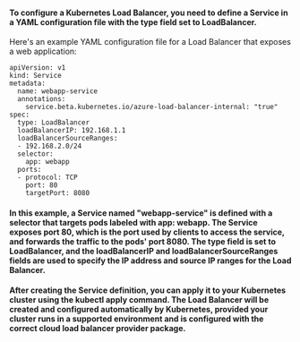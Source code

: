#### To configure a Kubernetes Load Balancer, you need to define a Service in a YAML configuration file with the type field set to LoadBalancer. 

Here's an example YAML configuration file for a Load Balancer that exposes a web application:

```
apiVersion: v1
kind: Service
metadata:
  name: webapp-service
  annotations:
    service.beta.kubernetes.io/azure-load-balancer-internal: "true"
spec:
  type: LoadBalancer
  loadBalancerIP: 192.168.1.1
  loadBalancerSourceRanges:
  - 192.168.2.0/24
  selector:
    app: webapp
  ports:
  - protocol: TCP
    port: 80
    targetPort: 8080
```

#### In this example, a Service named "webapp-service" is defined with a selector that targets pods labeled with app: webapp. The Service exposes port 80, which is the port used by clients to access the service, and forwards the traffic to the pods' port 8080. The type field is set to LoadBalancer, and the loadBalancerIP and loadBalancerSourceRanges fields are used to specify the IP address and source IP ranges for the Load Balancer.


#### After creating the Service definition, you can apply it to your Kubernetes cluster using the kubectl apply command. The Load Balancer will be created and configured automatically by Kubernetes, provided your cluster runs in a supported environment and is configured with the correct cloud load balancer provider package.